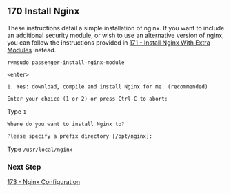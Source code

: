 ## 170 Install Nginx

These instructions detail a simple installation of nginx. If you want to include an additional security module, or wish to use an alternative version of nginx, you can follow the instructions provided in [171 - Install Nginx With Extra Modules](https://github.com/sleepepi/sleepepi/tree/master/virtual-machines/171-install-nginx-with-extra-modules.md) instead.

```
rvmsudo passenger-install-nginx-module
```

`<enter>`

```console
1. Yes: download, compile and install Nginx for me. (recommended)

Enter your choice (1 or 2) or press Ctrl-C to abort:
```

Type `1`

```console
Where do you want to install Nginx to?

Please specify a prefix directory [/opt/nginx]:
```

Type `/usr/local/nginx`


### Next Step

[173 - Nginx Configuration](https://github.com/sleepepi/sleepepi/blob/master/virtual-machines/173-nginx-configuration.md)
